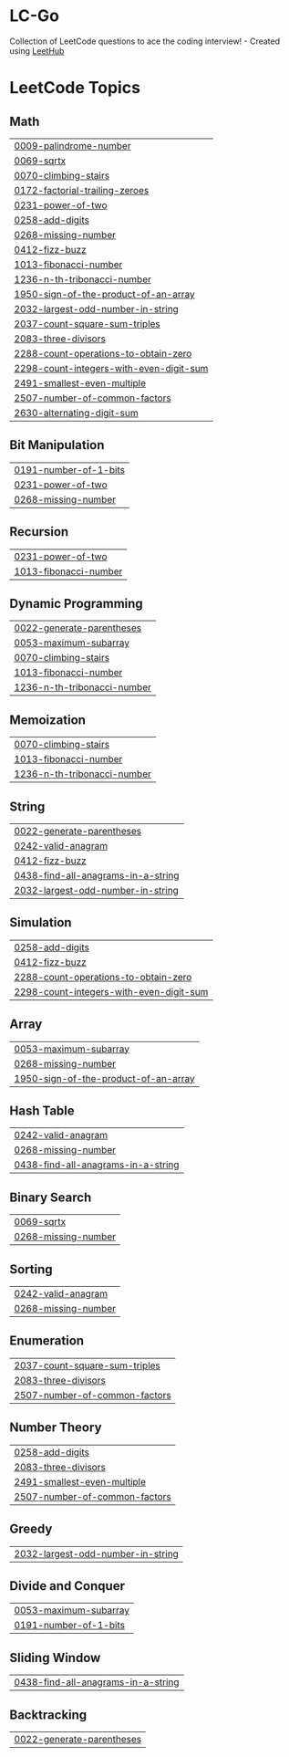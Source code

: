 # LC-Go
Collection of LeetCode questions to ace the coding interview! - Created using [LeetHub](https://github.com/QasimWani/LeetHub)

<!---LeetCode Topics Start-->
# LeetCode Topics
## Math
|  |
| ------- |
| [0009-palindrome-number](https://github.com/jigyansunanda/LC-Go/tree/master/0009-palindrome-number) |
| [0069-sqrtx](https://github.com/jigyansunanda/LC-Go/tree/master/0069-sqrtx) |
| [0070-climbing-stairs](https://github.com/jigyansunanda/LC-Go/tree/master/0070-climbing-stairs) |
| [0172-factorial-trailing-zeroes](https://github.com/jigyansunanda/LC-Go/tree/master/0172-factorial-trailing-zeroes) |
| [0231-power-of-two](https://github.com/jigyansunanda/LC-Go/tree/master/0231-power-of-two) |
| [0258-add-digits](https://github.com/jigyansunanda/LC-Go/tree/master/0258-add-digits) |
| [0268-missing-number](https://github.com/jigyansunanda/LC-Go/tree/master/0268-missing-number) |
| [0412-fizz-buzz](https://github.com/jigyansunanda/LC-Go/tree/master/0412-fizz-buzz) |
| [1013-fibonacci-number](https://github.com/jigyansunanda/LC-Go/tree/master/1013-fibonacci-number) |
| [1236-n-th-tribonacci-number](https://github.com/jigyansunanda/LC-Go/tree/master/1236-n-th-tribonacci-number) |
| [1950-sign-of-the-product-of-an-array](https://github.com/jigyansunanda/LC-Go/tree/master/1950-sign-of-the-product-of-an-array) |
| [2032-largest-odd-number-in-string](https://github.com/jigyansunanda/LC-Go/tree/master/2032-largest-odd-number-in-string) |
| [2037-count-square-sum-triples](https://github.com/jigyansunanda/LC-Go/tree/master/2037-count-square-sum-triples) |
| [2083-three-divisors](https://github.com/jigyansunanda/LC-Go/tree/master/2083-three-divisors) |
| [2288-count-operations-to-obtain-zero](https://github.com/jigyansunanda/LC-Go/tree/master/2288-count-operations-to-obtain-zero) |
| [2298-count-integers-with-even-digit-sum](https://github.com/jigyansunanda/LC-Go/tree/master/2298-count-integers-with-even-digit-sum) |
| [2491-smallest-even-multiple](https://github.com/jigyansunanda/LC-Go/tree/master/2491-smallest-even-multiple) |
| [2507-number-of-common-factors](https://github.com/jigyansunanda/LC-Go/tree/master/2507-number-of-common-factors) |
| [2630-alternating-digit-sum](https://github.com/jigyansunanda/LC-Go/tree/master/2630-alternating-digit-sum) |
## Bit Manipulation
|  |
| ------- |
| [0191-number-of-1-bits](https://github.com/jigyansunanda/LC-Go/tree/master/0191-number-of-1-bits) |
| [0231-power-of-two](https://github.com/jigyansunanda/LC-Go/tree/master/0231-power-of-two) |
| [0268-missing-number](https://github.com/jigyansunanda/LC-Go/tree/master/0268-missing-number) |
## Recursion
|  |
| ------- |
| [0231-power-of-two](https://github.com/jigyansunanda/LC-Go/tree/master/0231-power-of-two) |
| [1013-fibonacci-number](https://github.com/jigyansunanda/LC-Go/tree/master/1013-fibonacci-number) |
## Dynamic Programming
|  |
| ------- |
| [0022-generate-parentheses](https://github.com/jigyansunanda/LC-Go/tree/master/0022-generate-parentheses) |
| [0053-maximum-subarray](https://github.com/jigyansunanda/LC-Go/tree/master/0053-maximum-subarray) |
| [0070-climbing-stairs](https://github.com/jigyansunanda/LC-Go/tree/master/0070-climbing-stairs) |
| [1013-fibonacci-number](https://github.com/jigyansunanda/LC-Go/tree/master/1013-fibonacci-number) |
| [1236-n-th-tribonacci-number](https://github.com/jigyansunanda/LC-Go/tree/master/1236-n-th-tribonacci-number) |
## Memoization
|  |
| ------- |
| [0070-climbing-stairs](https://github.com/jigyansunanda/LC-Go/tree/master/0070-climbing-stairs) |
| [1013-fibonacci-number](https://github.com/jigyansunanda/LC-Go/tree/master/1013-fibonacci-number) |
| [1236-n-th-tribonacci-number](https://github.com/jigyansunanda/LC-Go/tree/master/1236-n-th-tribonacci-number) |
## String
|  |
| ------- |
| [0022-generate-parentheses](https://github.com/jigyansunanda/LC-Go/tree/master/0022-generate-parentheses) |
| [0242-valid-anagram](https://github.com/jigyansunanda/LC-Go/tree/master/0242-valid-anagram) |
| [0412-fizz-buzz](https://github.com/jigyansunanda/LC-Go/tree/master/0412-fizz-buzz) |
| [0438-find-all-anagrams-in-a-string](https://github.com/jigyansunanda/LC-Go/tree/master/0438-find-all-anagrams-in-a-string) |
| [2032-largest-odd-number-in-string](https://github.com/jigyansunanda/LC-Go/tree/master/2032-largest-odd-number-in-string) |
## Simulation
|  |
| ------- |
| [0258-add-digits](https://github.com/jigyansunanda/LC-Go/tree/master/0258-add-digits) |
| [0412-fizz-buzz](https://github.com/jigyansunanda/LC-Go/tree/master/0412-fizz-buzz) |
| [2288-count-operations-to-obtain-zero](https://github.com/jigyansunanda/LC-Go/tree/master/2288-count-operations-to-obtain-zero) |
| [2298-count-integers-with-even-digit-sum](https://github.com/jigyansunanda/LC-Go/tree/master/2298-count-integers-with-even-digit-sum) |
## Array
|  |
| ------- |
| [0053-maximum-subarray](https://github.com/jigyansunanda/LC-Go/tree/master/0053-maximum-subarray) |
| [0268-missing-number](https://github.com/jigyansunanda/LC-Go/tree/master/0268-missing-number) |
| [1950-sign-of-the-product-of-an-array](https://github.com/jigyansunanda/LC-Go/tree/master/1950-sign-of-the-product-of-an-array) |
## Hash Table
|  |
| ------- |
| [0242-valid-anagram](https://github.com/jigyansunanda/LC-Go/tree/master/0242-valid-anagram) |
| [0268-missing-number](https://github.com/jigyansunanda/LC-Go/tree/master/0268-missing-number) |
| [0438-find-all-anagrams-in-a-string](https://github.com/jigyansunanda/LC-Go/tree/master/0438-find-all-anagrams-in-a-string) |
## Binary Search
|  |
| ------- |
| [0069-sqrtx](https://github.com/jigyansunanda/LC-Go/tree/master/0069-sqrtx) |
| [0268-missing-number](https://github.com/jigyansunanda/LC-Go/tree/master/0268-missing-number) |
## Sorting
|  |
| ------- |
| [0242-valid-anagram](https://github.com/jigyansunanda/LC-Go/tree/master/0242-valid-anagram) |
| [0268-missing-number](https://github.com/jigyansunanda/LC-Go/tree/master/0268-missing-number) |
## Enumeration
|  |
| ------- |
| [2037-count-square-sum-triples](https://github.com/jigyansunanda/LC-Go/tree/master/2037-count-square-sum-triples) |
| [2083-three-divisors](https://github.com/jigyansunanda/LC-Go/tree/master/2083-three-divisors) |
| [2507-number-of-common-factors](https://github.com/jigyansunanda/LC-Go/tree/master/2507-number-of-common-factors) |
## Number Theory
|  |
| ------- |
| [0258-add-digits](https://github.com/jigyansunanda/LC-Go/tree/master/0258-add-digits) |
| [2083-three-divisors](https://github.com/jigyansunanda/LC-Go/tree/master/2083-three-divisors) |
| [2491-smallest-even-multiple](https://github.com/jigyansunanda/LC-Go/tree/master/2491-smallest-even-multiple) |
| [2507-number-of-common-factors](https://github.com/jigyansunanda/LC-Go/tree/master/2507-number-of-common-factors) |
## Greedy
|  |
| ------- |
| [2032-largest-odd-number-in-string](https://github.com/jigyansunanda/LC-Go/tree/master/2032-largest-odd-number-in-string) |
## Divide and Conquer
|  |
| ------- |
| [0053-maximum-subarray](https://github.com/jigyansunanda/LC-Go/tree/master/0053-maximum-subarray) |
| [0191-number-of-1-bits](https://github.com/jigyansunanda/LC-Go/tree/master/0191-number-of-1-bits) |
## Sliding Window
|  |
| ------- |
| [0438-find-all-anagrams-in-a-string](https://github.com/jigyansunanda/LC-Go/tree/master/0438-find-all-anagrams-in-a-string) |
## Backtracking
|  |
| ------- |
| [0022-generate-parentheses](https://github.com/jigyansunanda/LC-Go/tree/master/0022-generate-parentheses) |
<!---LeetCode Topics End-->